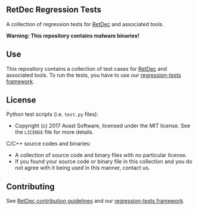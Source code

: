 ## RetDec Regression Tests

A collection of regression tests for [RetDec](https://github.com/avast/retdec) and associated tools.

**Warning: This repository contains malware binaries!**

## Use

This repository contains a collection of test cases for [RetDec](https://github.com/avast/retdec) and associated tools. To run the tests, you have to use our [regression-tests framework](https://github.com/avast/retdec-regression-tests-framework).

## License

Python test scripts (i.e. `test.py` files):
* Copyright (c) 2017 Avast Software, licensed under the MIT license. See the `LICENSE` file for more details.

C/C++ source codes and binaries:
* A collection of source code and binary files with no particular license.
* If you found your source code or binary file in this collection and you do not agree with it being used in this manner, contact us.

## Contributing

See [RetDec contribution guidelines](https://github.com/avast/retdec/wiki/Contribution-Guidelines) and our [regression-tests framework](https://github.com/avast/retdec-regression-tests-framework).
